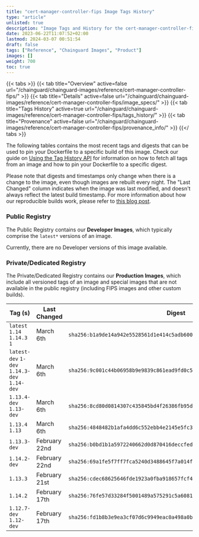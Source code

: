 ```yaml
---
title: "cert-manager-controller-fips Image Tags History"
type: "article"
unlisted: true
description: "Image Tags and History for the cert-manager-controller-fips Chainguard Image"
date: 2023-06-22T11:07:52+02:00
lastmod: 2024-03-07 00:51:54
draft: false
tags: ["Reference", "Chainguard Images", "Product"]
images: []
weight: 700
toc: true
---
```


{{< tabs >}}
{{< tab title="Overview" active=false url="/chainguard/chainguard-images/reference/cert-manager-controller-fips/" >}}
{{< tab title="Details" active=false url="/chainguard/chainguard-images/reference/cert-manager-controller-fips/image_specs/" >}}
{{< tab title="Tags History" active=true url="/chainguard/chainguard-images/reference/cert-manager-controller-fips/tags_history/" >}}
{{< tab title="Provenance" active=false url="/chainguard/chainguard-images/reference/cert-manager-controller-fips/provenance_info/" >}}
{{</ tabs >}}

The following tables contains the most recent tags and digests that can be used to pin your Dockerfile to a specific build of this image. Check our guide on [Using the Tag History API](/chainguard/chainguard-images/using-the-tag-history-api/) for information on how to fetch all tags from an image and how to pin your Dockerfile to a specific digest.

Please note that digests and timestamps only change when there is a change to the image, even though images are rebuilt every night. The "Last Changed" column indicates when the image was last modified, and doesn't always reflect the latest build timestamp. For more information about how our reproducible builds work, please refer to [this blog post](https://www.chainguard.dev/unchained/reproducing-chainguards-reproducible-image-builds).

### Public Registry
The Public Registry contains our **Developer Images**, which typically comprise the `latest*` versions of an image.

Currently, there are no Developer versions of this image available.

### Private/Dedicated Registry
The Private/Dedicated Registry contains our **Production Images**, which include all versioned tags of an image and special images that are not available in the public registry (including FIPS images and other custom builds).

| Tag (s)                                       | Last Changed  | Digest                                                                    |
|-----------------------------------------------|---------------|---------------------------------------------------------------------------|
|  `latest` `1.14` `1.14.3` `1`                 | March 6th     | `sha256:b1a9de14a942e5528561d1e414c5adb6007fe483a4f00972f00f7d6ddc28db78` |
|  `latest-dev` `1-dev` `1.14.3-dev` `1.14-dev` | March 6th     | `sha256:9c001c44b06958b9e9839c861ead9fd0c50bdc584292f5bfa62bba4f1054a437` |
|  `1.13.4-dev` `1.13-dev`                      | March 6th     | `sha256:8cd80d0814307c435845bd4f26386fb95d324671c818f7bd822956c6f441ff83` |
|  `1.13.4` `1.13`                              | March 6th     | `sha256:4848482b1afa4dd6c552ebb4e2145e5fc3bb9fcc8adcc8e12711a578336a46d7` |
|  `1.13.3-dev`                                 | February 22nd | `sha256:b0bd1b1a5972240662d0d870416deccfed3c111c76c42b62c7fdfd5ba8b5728e` |
|  `1.14.2-dev`                                 | February 22nd | `sha256:69a1fe5f7ff7fca5240d3488645f7a014fff37c579303d4ee42021ceeeb8dedf` |
|  `1.13.3`                                     | February 21st | `sha256:cdec68625646fde1923a0fba918657fcf4ff990468fa3ca82b66b3f1c08b2426` |
|  `1.14.2`                                     | February 17th | `sha256:76fe57d33284f5001489a575291c5a60818d7c37d5e4c9a81c1d4acfa29c8b3b` |
|  `1.12.7-dev` `1.12-dev`                      | February 17th | `sha256:fd1b8b3e9ea3cf07d6c9949eac0a498a0b32a2861ff3b3adaf205521d8aa8273` |

